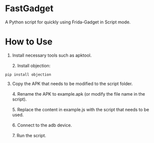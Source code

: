 # FastGadget

A Python script for quickly using Frida-Gadget in Script mode.

# How to Use

1. Install necessary tools such as apktool.<br /><br />2. Install objection:

```
pip install objection
```

3. Copy the APK that needs to be modified to the script folder.<br /><br />4. Rename the APK to example.apk (or modify the file name in the script).<br /><br />5. Replace the content in example.js with the script that needs to be used.<br /><br />6. Connect to the adb device.<br /><br />7. Run the script.
